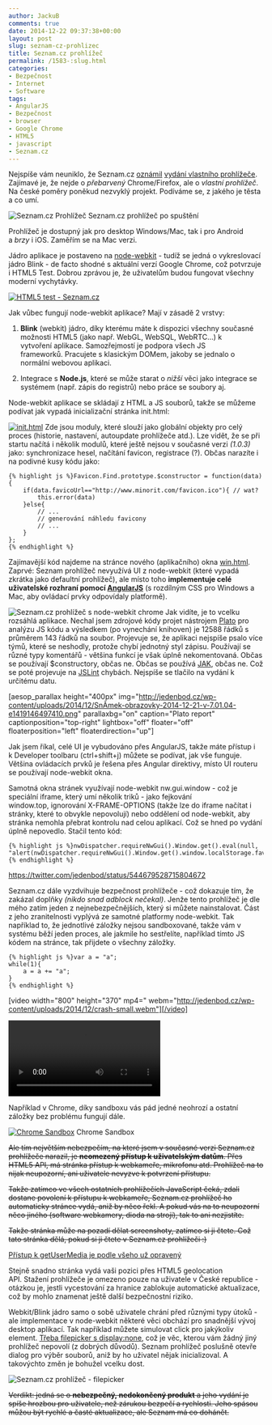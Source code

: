 ```yaml
---
author: JackuB
comments: true
date: 2014-12-22 09:37:38+00:00
layout: post
slug: seznam-cz-prohlizec
title: Seznam.cz prohlížeč
permalink: /1583-:slug.html
categories:
- Bezpečnost
- Internet
- Software
tags:
- AngularJS
- Bezpečnost
- browser
- Google Chrome
- HTML5
- javascript
- Seznam.cz
---
```


Nejspíše vám neuniklo, že Seznam.cz [oznámil](http://seznam.seznamblog.cz/post/105271178401/seznam-cz-predstavuje-prvni-verzi-sveho-prohlizece) [vydání vlastního prohlížeče](https://www.seznam.cz/prohlizec). Zajímavé je, že nejde o _přebarvený_ Chrome/Firefox, ale o _vlastní prohlížeč_. Na české poměry poněkud nezvyklý projekt. Podíváme se, z jakého je těsta a co umí.



![Seznam.cz Prohlížeč](http://jedenbod.cz/wp-content/uploads/2014/12/SnÃ­mek-obrazovky-2014-12-21-v-4.48.31.png) Seznam.cz prohlížeč po spuštění

Prohlížeč je dostupný jak pro desktop Windows/Mac, tak i pro Android a _brzy_ i iOS. Zaměřím se na Mac verzi.

Jádro aplikace je postaveno na [node-webkit](https://github.com/rogerwang/node-webkit) - tudíž se jedná o vykreslovací jádro Blink - de facto shodné s aktuální verzí Google Chrome, což potvrzuje i HTML5 Test. Dobrou zprávou je, že uživatelům budou fungovat všechny moderní vychytávky.

[![HTML5 test - Seznam.cz](http://jedenbod.cz/wp-content/uploads/2014/12/SnÃ­mek-obrazovky-2014-12-21-v-5.38.28-570x386.png)](http://jedenbod.cz/wp-content/uploads/2014/12/SnÃ­mek-obrazovky-2014-12-21-v-5.38.28.png)

Jak vůbec fungují node-webkit aplikace? Mají v zásadě 2 vrstvy:




  1. **Blink** (webkit) jádro, díky kterému máte k dispozici všechny současné možnosti HTML5 (jako např. WebGL, WebSQL, WebRTC…) k vytvoření aplikace. Samozřejmostí je podpora všech JS frameworků. Pracujete s klasickým DOMem, jakoby se jednalo o normální webovou aplikaci.


  2. Integrace s **Node.js**, které se může starat o _nižší_ věci jako integrace se systémem (např. zápis do registrů) nebo práce se soubory aj.


Node-webkit aplikace se skládají z HTML a JS souborů, takže se můžeme podívat jak vypadá inicializační stránka init.html:



[![init.html](http://jedenbod.cz/wp-content/uploads/2014/12/SnÃ­mek-obrazovky-2014-12-21-v-6.20.22.png)](http://jedenbod.cz/wp-content/uploads/2014/12/SnÃ­mek-obrazovky-2014-12-21-v-6.20.22.png)
Zde jsou moduly, které slouží jako globální objekty pro celý proces (historie, nastavení, autoupdate prohlížeče atd.). Lze vidět, že se při startu načítá i několik modulů, které ještě nejsou v současné verzi _(1.0.3)_ jako: synchronizace hesel, načítání favicon, registrace (?). Občas narazíte i na podivné kusy kódu jako:


    {% highlight js %}Favicon.Find.prototype.$constructor = function(data){
        if(data.favicoUrl=="http://www.minorit.com/favicon.ico"){ // wat?
            this.error(data)
        }else{
            // ...
            // generování náhledu favicony
            // ...
        }
    };
    {% endhighlight %}




Zajímavější kód najdeme na stránce nového (aplikačního) okna [win.html](http://jedenbod.cz/wp-content/uploads/2014/12/SnÃ­mek-obrazovky-2014-12-21-v-6.20.36.png). Zaprvé: Seznam prohlížeč nevyužívá UI z node-webkit (které vypadá zkrátka jako defaultní prohlížeč), ale místo toho **implementuje celé uživatelské rozhraní pomocí [AngularJS](https://angularjs.org)** (s rozdílným CSS pro Windows a Mac, aby ovládací prvky odpovídaly platformě).



![Seznam.cz prohlížeč s node-webkit chrome](http://jedenbod.cz/wp-content/uploads/2014/12/seznam-chrome.png)
Jak vidíte, je to vcelku rozsáhlá aplikace. Nechal jsem zdrojové kódy projet nástrojem [Plato](https://github.com/es-analysis/plato) pro analýzu JS kódu a výsledkem (po vynechání knihoven) je 12588 řádků s průměrem 143 řádků na soubor. Projevuje se, že aplikaci nejspíše psalo více týmů, které se neshodly, protože chybí jednotný styl zápisu. Používají se různé typy komentářů - většina funkcí je však úplně nekomentovaná. Občas se používají $constructory, občas ne. Občas se používá [JAK](http://jak.seznam.cz), občas ne. Což se poté projevuje na [JSLint](http://www.jslint.com) chybách. Nejspíše se tlačilo na vydání k určitému datu.

[aesop_parallax height="400px" img="http://jedenbod.cz/wp-content/uploads/2014/12/SnÃ­mek-obrazovky-2014-12-21-v-7.01.04-e1419146497410.png" parallaxbg="on" caption="Plato report" captionposition="top-right" lightbox="off" floater="off" floaterposition="left" floaterdirection="up"]

Jak jsem říkal, celé UI je vybudováno přes AngularJS, takže máte přístup i k Developer toolbaru (ctrl+shift+j) můžete se podívat, jak vše funguje. Většina ovládacích prvků je řešena přes Angular direktivy, místo UI routeru se používají node-webkit okna.

Samotná okna stránek využívají node-webkit nw.gui.window - což je speciální iframe, který umí několik triků - jako fejkování window.top, ignorování X-FRAME-OPTIONS (takže lze do iframe načítat i stránky, které to obvykle nepovolují) nebo oddělení od node-webkit, aby stránka nemohla přebrat kontrolu nad celou aplikací. Což se hned po vydání úplně nepovedlo. Stačil tento kód:


    {% highlight js %}nwDispatcher.requireNwGui().Window.get().eval(null, "alert(nwDispatcher.requireNwGui().Window.get().window.localStorage.favorites)");{% endhighlight %}


https://twitter.com/jedenbod/status/544679528715804672



Seznam.cz dále vyzdvihuje bezpečnost prohlížeče - což dokazuje tím, že zakázal doplňky _(nikdo snad adblock nečekal)_. Jenže tento prohlížeč je dle mého zatím jeden z nejnebezpečnějších, který si můžete nainstalovat. Část z jeho zranitelnosti vyplývá ze samotné platformy node-webkit. Tak například to, že jednotlivé záložky nejsou sandboxované, takže vám v systému běží jeden proces, ale jakmile ho sestřelíte, například tímto JS kódem na stránce, tak přijdete o všechny záložky.


    {% highlight js %}var a = "a";
    while(1){
        a = a += "a";
    }
    {% endhighlight %}


[video width="800" height="370" mp4=" webm="http://jedenbod.cz/wp-content/uploads/2014/12/crash-small.webm"][/video]

<video src="http://jedenbod.cz/wp-content/uploads/2014/12/crash-small.mp4" loop="true" autoplay="true" preload="auto"></video>

Například v Chrome, díky sandboxu vás pád jedné neohrozí a ostatní záložky bez problému fungují dále.

[![Chrome Sandbox](http://jedenbod.cz/wp-content/uploads/2014/12/SnÃ­mek-obrazovky-2014-12-21-v-7.57.37-570x391.png)](http://jedenbod.cz/wp-content/uploads/2014/12/SnÃ­mek-obrazovky-2014-12-21-v-7.57.37.png) Chrome Sandbox

<del>Ale tím největším nebezpečím, na které jsem v současné verzi Seznam.cz prohlížeče narazil, je **neomezený přístup k uživatelským datům**. Přes HTML5 API, má stránka přístup k webkameře, mikrofonu atd. Prohlížeč na to nijak neupozorní, ani uživatele nevyzve k potvrzení přístupu.</del>

<del>Takže zatímco ve všech ostatních prohlížečích JavaScript čeká, zdali dostane povolení k přístupu k webkameře, Seznam.cz prohlížeč ho automaticky stránce vydá, aniž by něco řekl. A pokud vás na to neupozorní něco jiného (software webkamery, dioda na stroji), tak to ani nezjistíte.</del>

<del>Takže stránka může na pozadí dělat screenshoty, zatímco si ji čtete. Což tato stránka dělá, pokud si ji čtete v Seznam.cz prohlížeči :)</del>

[Přístup k getUserMedia je podle všeho už opravený](http://jedenbod.cz/1583-seznam-cz-prohlizec.html#comment-82237)

Stejně snadno stránka vydá vaši pozici přes HTML5 geolocation API. Stažení prohlížeče je omezeno pouze na uživatele v České republice - otázkou je, jestli vycestování za hranice zablokuje automatické aktualizace, což by mohlo znamenat ještě další bezpečnostní riziko.

Webkit/Blink jádro samo o sobě uživatele chrání před různými typy útoků - ale implementace v node-webkit některé věci obchází pro snadnější vývoj desktop aplikací. Tak například můžete simulovat click pro jakýkoliv element. [Třeba filepicker s display:none](http://jsfiddle.net/0104bhnc/1/), což je věc, kterou vám žádný jiný prohlížeč nepovolí (z dobrých důvodů). Seznam prohlížeč poslušně otevře dialog pro výběr souborů, aniž by ho uživatel nějak inicializoval. A takovýchto změn je bohužel vcelku dost.

![Seznam.cz prohlížeč - filepicker](http://jedenbod.cz/wp-content/uploads/2014/12/SnÃ­mek-obrazovky-2014-12-21-v-16.24.20-570x360.png)

<del>Verdikt: jedná se o **nebezpečný, nedokončený produkt** a jeho vydání je spíše hrozbou pro uživatele, než zárukou bezpečí a rychlosti. Jeho spásou můžou být rychlé a časté aktualizace, ale Seznam má co dohánět.</del>
